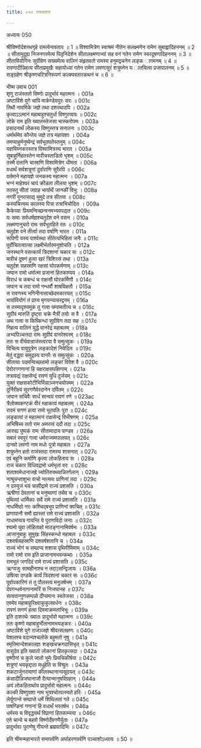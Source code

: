 ```yaml
---
title: ०५० रामावतारः

---
```

अध्यायः 050

श्रीविष्णोर्दशरथगृहे रामत्वेनावतारः ॥ 1 ॥ विश्वामित्रेण स्वाश्रमं नीतेन सलक्ष्मणेन रामेण सुबाह्वादिहननम् ॥ 2 ॥ सीतामुदूह्य निजनगरमेत्य पितृनिदेशेन सीतालक्ष्मणाभ्यां सह वनं गतेन रामेण स्वरदूषणादिहननम् ॥ 3 ॥ सीतावियोगिनः सुग्रीवेण सख्यमेत्य वालिनं संहृतवतो रामस्य हनुमद्वचनेन लङ्क ागमनम् ॥ 4 ॥ रावणादीन्निहत्य सीताप्रमुखैः सहायोध्यां गतेन रामेण लवणासुरं शत्रुघ्नेन घ ातयित्वा प्रजापालनम् ॥ 5 ॥ सङ्ग्रहेण श्रीकृष्णचरित्रनिरूपणं कल्क्यवतारकथनं च ॥ 6 ॥
	
भीष्म उवाच 	001  
शृणु राजंस्ततो विष्णोः प्रादुर्भावं महात्मनः ।	001a  
अष्टाविंशे युगे चापि मार्कण्डेयपुरः सरः ॥	001c  
तिथौ नावमिके जज्ञे तथा दशरथादपि ।	002a  
कृत्वाऽऽत्मानं महाबाहुश्चतुर्धा विष्णुरव्ययः ॥	002c  
लोके राम इति ख्यातस्तेजसा भास्करोपमः ।	003a  
प्रसादनार्थं लोकस्य विष्णुस्तत्र सनातनः ॥	003c  
धर्मार्थमेव कौन्तेय जज्ञे तत्र महायशाः ।	004a  
तमप्याहुर्मनुष्येन्द्रं सर्वभूतपतेस्तनुम् ॥	004c  
यज्ञविघ्नकरस्तत्र विश्वामित्रस्य भारत ।	005a  
सुबाहुर्निहतस्तेन मारीचस्ताडितो भृशम् ॥	005c  
तस्मै दत्तानि चास्राणि विश्वमित्रेण धीमता ।	006a  
वधार्थं सर्वशत्रूणां दुर्वाराणि सुरैरपि ॥	006c  
वर्तमाने महायज्ञे जनकस्य महात्मनः ।	007a  
भग्नं माहेश्वरं चापं क्रीडता लीलया भृशम् ॥	007c  
ततस्तु सीतां जग्राह भार्यार्थे जानकीं विभुः ।	008a  
नगरीं पुनरासाद्य मुमुदे तत्र सीतया ॥	008c  
कस्यचित्त्वथ कालस्य पित्रा तत्राभिचोदितः ।	009a  
कैकेय्याः प्रियमन्विच्छन्वनमभ्यवपद्यत ॥	009c  
यः समाः सर्वधर्मज्ञश्चतुर्दश वने वसन ।	010a  
लक्ष्मणानुचरो रामः सर्वभूतहिते रतः ॥	010c  
चतुर्दश वने तीर्त्वा तदा वर्षाणि भारत ।	011a  
रूपिणी यस्य पार्श्वस्था सीतेत्यभिहिता जनैः ॥	011c  
पूर्वोचितत्वात्सा लक्ष्मीर्भर्तारमनुशोचति ।	012a  
जनस्थाने वसन्कार्यं त्रिदशानां चकार सः ॥	012c  
मारीचं दूषणं हुत्वा खरं त्रिशिरसं तथा ।	013a  
चतुर्दश सहस्राणि रक्षसां घोरकर्मणाम् ॥	013c  
जघान रामो धर्मात्मा प्रजानां हितकाम्यय ।	014a  
विराधं च कबन्धं च राक्षसौ घोरकर्मिणौ ॥	014c  
जघान च तदा रामो गन्धर्वौ शाषविक्षतौ ।	015a  
स रावणस्य भगिनीनासाच्छेदमकारयत् ॥	015c  
भार्यावियोगं तं प्राप्य मृगयन्व्यचरद्वनम् ।	016a  
स तस्मादृश्यमूकं तु गत्वा पम्पामतीत्य च ॥	016c  
सुग्रीवं मारुतिं दृष्ट्वा चक्रे मैत्रीं तयोः स वै ।	017a  
अथ गत्वा स किष्किन्धां सुग्रीवेण तदा सह ॥	017c  
निहत्य वालिनं युद्धे वानरेद्रं महाबलम् ।	018a  
अभ्यपिञ्चत्तदा रामः सुग्रीवं वानरेश्वरम् ॥	018c  
ततः स वीर्यवान्राजंस्त्वरया वै समुत्सुकः ।	019a  
विचित्य वायुपुत्रेण लङ्कादेशं निवेदितः ॥	019c  
मेतुं वद्ध्वा समुद्रस्य वानरैः स समुत्सुकः ।	020a  
सीतायाः पदमन्विच्छन्रामो लङ्कां विवेश वै ॥	020c  
देवोरगगणानां हि यक्षराक्षसपक्षिणाम् ।	021a  
तत्रावद्यं राक्षसेन्द्रं रावणं युधि दुर्जयम् ॥	021c  
युक्तं राक्षसकोटीभिर्भिन्नाञ्जनचयोपमम् ।	022a  
दुर्निरीक्ष्यं सुरगणैर्वरदानेन दर्पितम् ॥	022c  
जघान सचिवैः सार्धं सान्वयं रावणं रणे ॥	023ac  
त्रैलोक्यकण्टकं वीरं महाकायं महाबलम् ।	024a  
रावमं सगणं हत्वा रामो भूतपतिः पुरा ॥	024c  
लङ्कायां तं महात्मानं राक्षसेन्द्रं विभीषणम् ।	025a  
अभिषिच्य ततो राम अमरत्वं ददौ तदा ॥	025c  
आरुह्य पुष्पकं रामः सीतामादाय पाण्डव ।	026a  
सबलं स्वपुरं गत्वा धर्मराज्यमपालयत् ॥	026c  
दानवो लवणो नाम मधोः पुत्रो महाबलः ।	027a  
शत्रुघ्नेन हतो राजंस्तदा रामस्य शासनात् ॥	027c  
एवं बहूनि कर्माणि कृत्वा लोकहिताय सः ।	028a  
राजं चकार विधिवद्रामो धर्मभृतां वरः ॥	028c  
शताश्वमेधानाजह्रे ज्योतिरुक्थ्यान्निरर्गलान् ।	029a  
नाश्रूयन्ताशुभा वाचो नात्ययः प्राणिनां तदा ।	029c  
न दस्युजं भयं चासीद्रामे राज्यं प्रशसति ।	030a  
ऋषीणां देवतानां च मनुष्याणां तथैव च ॥	030c  
पृथिव्यां धार्मिकाः सर्वे रामे राज्यं प्रशासति ।	031a  
नाधर्मिष्ठो नरः कश्चिद्बभूव प्राणिनां क्वचित् ॥	031c  
प्राणापानौ समौ ह्यास्तां रामे राज्यं प्रशासति ।	032a  
गाधामप्यत्र गायन्ति ये पुराणविदो जनाः ॥	032c  
श्यामो युवा लोहिताक्षो मातङ्गानामिवर्षभः ।	033a  
आजानुबाहुः सुमुखः सिंहस्कन्धो महाबलः ॥	033c  
दशवर्षसहस्राणि दशवर्षशतानि च ।	034a  
राज्यं भोगं च सम्प्राप्य शशास पृथिवीमिमाम् ॥	034c  
रामो रामो राम इति प्राजानामभवन्कथाः ।	035a  
रामभूतं जगदिदं रामे राज्यं प्रशासति ॥	035c  
ऋग्यजुः सामहीनाश्च न तदाऽसन्द्विजायः ।	036a  
उषित्वा दण्डके कार्यं त्रिदशानां चकार सः ॥	036c  
पूर्वापकारिणं तं तु पौलस्त्यं मनुजर्षभम् ।	037a  
देवगन्धर्वनागानामरिं स निजघानह ॥	037c  
सत्ववान्गुणसम्पन्नो दीप्यमानः स्वतेजसा ।	038a  
एवमेव महाबाहुरिक्ष्वाकुकुलवर्धनः ॥	038c  
रावणं सगणं हत्वा दिवमाक्रमताभिभूः ।	039a  
इति दाशरथेः ख्यातः प्रादुर्भावो महात्मनः ॥	039c  
ततः कृष्णो महाबाहुर्भीतानामभयङ्करः ।	040a  
अष्टाविंशे युगे राजञ्जज्ञे श्रीवत्सलक्षणः ॥	040c  
पेशलश्च वदान्यश्चलोके बहुमतो नृषु ।	041a  
स्मृतिमान्देशकालज्ञः शङ्खचक्रगदासिभृत् ॥	041c  
वासुदेव इति ख्यातो लोकानां हितकृत्सदा ।	042a  
वृष्णीनां च कुले जातो भूमेः प्रियचिकीर्षया ॥	042c  
शत्रूणां भयकृद्दाता मधुहेति स विश्रुतः ।	043a  
शकटार्जुनरामाणां कीलस्थानान्यसूदयत् ॥	043c  
कंसादीन्निजघानाजौ दैत्यान्मानुषविग्रहान् ।	044a  
अयं लोकहितार्थाय प्रादुर्भावो महात्मनः ॥	044c  
कल्की विष्णुयशा नाम भूयश्चोत्पत्स्यते हरिः ।	045a  
लेर्युगान्ते सम्प्राप्ते धर्मे शिथिलतां गते ॥	045c  
पाषण्डिनां गणानां हि वधार्थं भरतर्षभ ।	046a  
धर्मस्य च विवृद्ध्यर्थं विप्राणां हितकाम्यया ॥	046c  
एते चान्ये च बहवो विष्णोर्देवगणैर्युताः ।	047a  
प्रादुर्भावाः पुराणेषु गीयन्ते ब्रह्मवादिभिः ॥ 	047c  

इति श्रीमन्महाभारते सभापर्वणि अर्घाहरणपर्वणि पञ्चाशोऽध्यायः ॥ 50 ॥